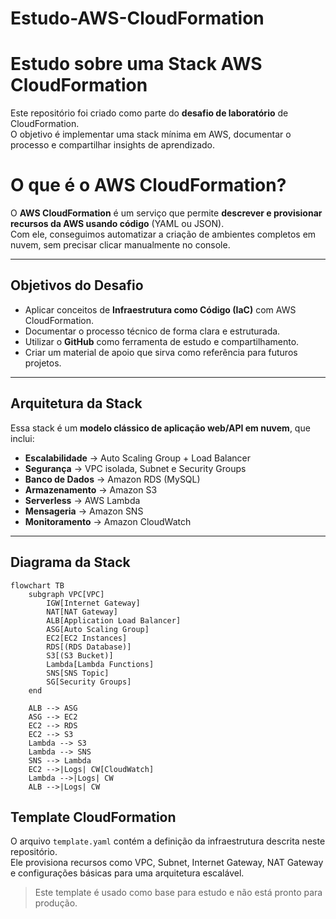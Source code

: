 # Estudo-AWS-CloudFormation
# Estudo sobre uma Stack AWS CloudFormation

Este repositório foi criado como parte do **desafio de laboratório** de CloudFormation.  
O objetivo é implementar uma stack mínima em AWS, documentar o processo e compartilhar insights de aprendizado.

# O que é o AWS CloudFormation?

O **AWS CloudFormation** é um serviço que permite **descrever e provisionar recursos da AWS usando código** (YAML ou JSON).  
Com ele, conseguimos automatizar a criação de ambientes completos em nuvem, sem precisar clicar manualmente no console.

---

## Objetivos do Desafio

- Aplicar conceitos de **Infraestrutura como Código (IaC)** com AWS CloudFormation.  
- Documentar o processo técnico de forma clara e estruturada.  
- Utilizar o **GitHub** como ferramenta de estudo e compartilhamento.  
- Criar um material de apoio que sirva como referência para futuros projetos.  

---

## Arquitetura da Stack

Essa stack é um **modelo clássico de aplicação web/API em nuvem**, que inclui:

- **Escalabilidade** → Auto Scaling Group + Load Balancer  
- **Segurança** → VPC isolada, Subnet e Security Groups  
- **Banco de Dados** → Amazon RDS (MySQL)  
- **Armazenamento** → Amazon S3  
- **Serverless** → AWS Lambda  
- **Mensageria** → Amazon SNS  
- **Monitoramento** → Amazon CloudWatch  

---

## Diagrama da Stack

```mermaid
flowchart TB
    subgraph VPC[VPC]
        IGW[Internet Gateway]
        NAT[NAT Gateway]
        ALB[Application Load Balancer]
        ASG[Auto Scaling Group]
        EC2[EC2 Instances]
        RDS[(RDS Database)]
        S3[(S3 Bucket)]
        Lambda[Lambda Functions]
        SNS[SNS Topic]
        SG[Security Groups]
    end

    ALB --> ASG
    ASG --> EC2
    EC2 --> RDS
    EC2 --> S3
    Lambda --> S3
    Lambda --> SNS
    SNS --> Lambda
    EC2 -->|Logs| CW[CloudWatch]
    Lambda -->|Logs| CW
    ALB -->|Logs| CW
```
## Template CloudFormation

O arquivo `template.yaml` contém a definição da infraestrutura descrita neste repositório.  
Ele provisiona recursos como VPC, Subnet, Internet Gateway, NAT Gateway e configurações básicas para uma arquitetura escalável.

> Este template é usado como base para estudo e não está pronto para produção.

